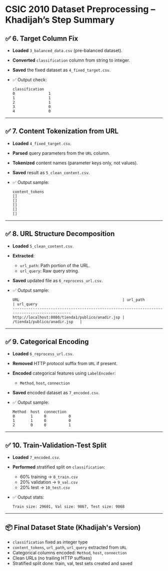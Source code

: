 
# CSIC 2010 Dataset Preprocessing – Khadijah’s Step Summary

## ✅ 6. Target Column Fix 

* **Loaded** `3_balanced_data.csv` (pre-balanced dataset).
* **Converted** `classification` column from string to integer.
* **Saved** the fixed dataset as `4_fixed_target.csv`.
* ✅ Output check:

  ```
  classification
  0               1
  1               1
  2               1
  3               0
  4               0
  ```

---

## ✅ 7. Content Tokenization from URL

* **Loaded** `4_fixed_target.csv`.
* **Parsed** query parameters from the `URL` column.
* **Tokenized** content names (parameter keys only, not values).
* **Saved** result as `5_clean_content.csv`.
* ✅ Output sample:

  ```
  content_tokens
  []
  []
  []
  []
  []
  ```

---

## ✅ 8. URL Structure Decomposition

* **Loaded** `5_clean_content.csv`.
* **Extracted**:

  * `url_path`: Path portion of the URL.
  * `url_query`: Raw query string.
* **Saved** updated file as `6_reprocess_url.csv`.
* ✅ Output sample:

  ```
  URL                                              | url_path                       | url_query
  ---------------------------------------------------------------------------------------------
  http://localhost:8080/tienda1/publico/anadir.jsp | /tienda1/publico/anadir.jsp   | 
  ```

---

## ✅ 9. Categorical Encoding

* **Loaded** `6_reprocess_url.csv`.
* **Removed** HTTP protocol suffix from `URL` if present.
* **Encoded** categorical features using `LabelEncoder`:

  * `Method`, `host`, `connection`
* **Saved** encoded dataset as `7_encoded.csv`.
* ✅ Output sample:

  ```
  Method  host  connection
  0       1     0          0
  1       1     0          0
  2       0     0          1
  ```

---

## ✅ 10. Train-Validation-Test Split

* **Loaded** `7_encoded.csv`.
* **Performed** stratified split on `classification`:

  * 60% training → `8_train.csv`
  * 20% validation → `9_val.csv`
  * 20% test → `10_test.csv`
* ✅ Output stats:

  ```
  Train size: 29601, Val size: 9867, Test size: 9868
  ```

---

## 📦 Final Dataset State (Khadijah's Version)

* `classification` fixed as integer type
* `content_tokens`, `url_path`, `url_query` extracted from `URL`
* Categorical columns encoded: `Method`, `host`, `connection`
* Clean URLs (no trailing HTTP suffixes)
* Stratified split done: train, val, test sets created and saved

